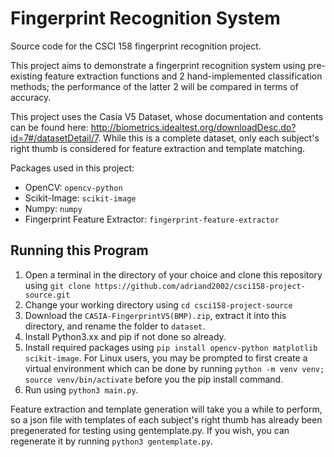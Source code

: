# Fingerprint Recognition System

Source code for the CSCI 158 fingerprint recognition project.

This project aims to demonstrate a fingerprint recognition system using pre-existing feature extraction functions and 2 hand-implemented classification methods; the performance of the latter 2 will be compared in terms of accuracy.

This project uses the Casia V5 Dataset, whose documentation and contents can be found here: http://biometrics.idealtest.org/downloadDesc.do?id=7#/datasetDetail/7. While this is a complete dataset, only each subject's right thumb is considered for feature extraction and template matching.

Packages used in this project:
- OpenCV: `opencv-python`
- Scikit-Image: `scikit-image`
- Numpy: `numpy`
- Fingerprint Feature Extractor: `fingerprint-feature-extractor`

## Running this Program

1. Open a terminal in the directory of your choice and clone this repository using `git clone https://github.com/adriand2002/csci158-project-source.git`
2. Change your working directory using `cd csci158-project-source`
3. Download the `CASIA-FingerprintV5(BMP).zip`, extract it into this directory, and rename the folder to `dataset`.
4. Install Python3.xx and pip if not done so already.
5. Install required packages using `pip install opencv-python matplotlib scikit-image`. For Linux users, you may be prompted to first create a virtual environment which can be done by running `python -m venv venv; source venv/bin/activate` before you the pip install command.
6. Run using `python3 main.py`.

Feature extraction and template generation will take you a while to perform, so a json file with templates of each subject's right thumb has already been pregenerated for testing using gentemplate.py. If you wish, you can regenerate it by running `python3 gentemplate.py`.